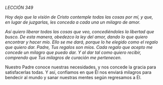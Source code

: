 *LECCIÓN 349*

*Hoy dejo que la visión de Cristo contemple todas las cosas por mí, y que, en lugar de juzgarlas, les conceda a cada una un milagro de amor.*

_Así quiero liberar todas las cosas que veo, concediéndoles la libertad que busco. De esta manera, obedezco la ley del amor, dando lo que quiero encontrar y hacer mío. Ello se me dará, porque lo he elegido como el regalo que quiero dar. Padre, Tus regalos son míos. Cada regalo que acepto me concede un milagro que puedo dar. Y al dar tal como quiero recibir, comprendo que Tus milagros de curación me pertenecen._

Nuestro Padre conoce nuestras necesidades, y nos concede la gracia para satisfacerlas todas. Y así, confiamos en que Él nos enviará milagros para bendecir al mundo y sanar nuestras mentes según regresamos a Él.